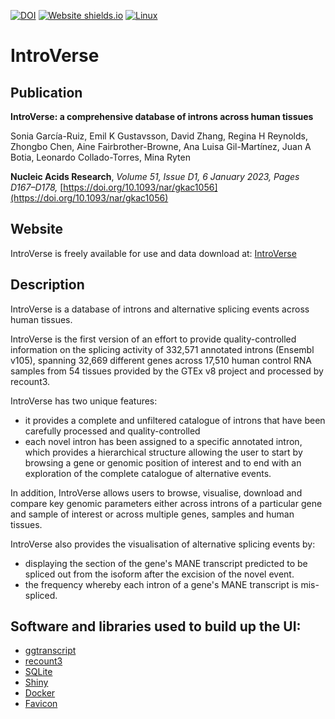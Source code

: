 [![DOI](https://zenodo.org/badge/369187761.svg)](https://zenodo.org/badge/latestdoi/369187761)
[![Website shields.io](https://img.shields.io/website-up-down-green-red/http/shields.io.svg)](http://shields.io/)
[![Linux](https://svgshare.com/i/Zhy.svg)](https://svgshare.com/i/Zhy.svg)

# IntroVerse

## Publication

**IntroVerse: a comprehensive database of introns across human tissues**

Sonia García-Ruiz, Emil K Gustavsson, David Zhang, Regina H Reynolds, Zhongbo Chen, Aine Fairbrother-Browne, Ana Luisa Gil-Martínez, Juan A Botia, Leonardo Collado-Torres, Mina Ryten

**Nucleic Acids Research**, *Volume 51, Issue D1, 6 January 2023, Pages D167–D178,* [https://doi.org/10.1093/nar/gkac1056](https://doi.org/10.1093/nar/gkac1056)

## Website

IntroVerse is freely available for use and data download at: [IntroVerse](https://rytenlab.com/browser/app/introverse)

## Description

IntroVerse is a database of introns and alternative splicing events across human tissues.

IntroVerse is the first version of an effort to provide quality-controlled information on the splicing activity of 332,571 annotated introns (Ensembl v105), spanning 32,669 different genes across 17,510 human control RNA samples from 54 tissues provided by the GTEx v8 project and processed by recount3. 

IntroVerse has two unique features: 

* it provides a complete and unfiltered catalogue of introns that have been carefully processed and quality-controlled
* each novel intron has been assigned to a specific annotated intron, which provides a hierarchical structure allowing the user to start by browsing a gene or genomic position of interest and to end with an exploration of the complete catalogue of alternative events.

In addition, IntroVerse allows users to browse, visualise, download and compare key genomic parameters either across introns of a particular gene and sample of interest or across multiple genes, samples and human tissues.

IntroVerse also provides the visualisation of alternative splicing events by:

* displaying the section of the gene's MANE transcript predicted to be spliced out from the isoform after the excision of the novel event.
* the frequency whereby each intron of a gene's MANE transcript is mis-spliced.



## Software and libraries used to build up the UI:

* [ggtranscript](https://github.com/dzhang32/ggtranscript)
* [recount3](https://rna.recount.bio/)
* [SQLite](https://www.sqlite.org/index.html)
* [Shiny](https://shiny.rstudio.com/)
* [Docker](https://shiny.rstudio.com/)
* [Favicon](https://icons8.com/icons/set/database)
